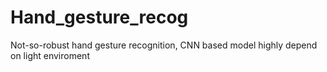 # Hand_gesture_recog
Not-so-robust hand gesture recognition, CNN based model
highly depend on light enviroment
